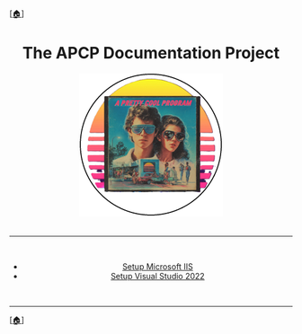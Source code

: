 [[🏠︎](../README.md)]

<!-- u250924 -->

<div align="center">

# The APCP Documentation Project

  <picture>
    <source media="(prefers-color-scheme: dark)" srcset="../.github/img/logo/apcp-logo-dark-256x256.png">
    <source media="(prefers-color-scheme: light)" srcset="../.github/img/logo/apcp-logo-light-256x256.png">
    <img alt="Fallback image description" src="../.github/img/logo/apcp-logo-light-256x256.png">
  </picture>

</div>

<br>

***

<div align="center">

<br>

* [Setup Microsoft IIS](./howto/setup-iis/README.md)
* [Setup Visual Studio 2022](./howto/setup-vs2022/README.md)

</div>

<br>

***

[[🏠︎](../README.md)]